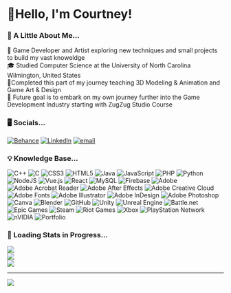 <!-- Secondary Bio -->

# 🔆Hello, I'm Courtney!

### 📖 A Little About Me...
🎨 Game Developer and Artist exploring new techniques and small projects to build my vast knoweldge<br>
🎓 Studied Computer Science at the University of North Carolina Wilmington, United States<br>
🔐Completed this part of my journey teaching 3D Modeling & Animation and Game Art & Design<br>
💭 Future goal is to embark on my own journey further into the Game Development Industry starting with ZugZug Studio Course


### 🖥️ Socials...
[![Behance](https://img.shields.io/badge/Behance-1769ff?logo=behance&logoColor=white)](https://behance.net/courtneyrogers7) 
[![LinkedIn](https://img.shields.io/badge/LinkedIn-%230077B5.svg?logo=linkedin&logoColor=white)](https://linkedin.com/in/courtneyj3573) 
[![email](https://img.shields.io/badge/Email-D14836?logo=gmail&logoColor=white)](mailto:courtneyj3573@gmail.com) 

### 💡 Knowledge Base...
![C++](https://img.shields.io/badge/c++-%2300599C.svg?style=flat-square&logo=c%2B%2B&logoColor=white) 
![C](https://img.shields.io/badge/c-%2300599C.svg?style=flat-square&logo=c&logoColor=white) 
![CSS3](https://img.shields.io/badge/css3-%231572B6.svg?style=flat-square&logo=css3&logoColor=white) 
![HTML5](https://img.shields.io/badge/html5-%23E34F26.svg?style=flat-square&logo=html5&logoColor=white) 
![Java](https://img.shields.io/badge/java-%23ED8B00.svg?style=flat-square&logo=openjdk&logoColor=white) 
![JavaScript](https://img.shields.io/badge/javascript-%23323330.svg?style=flat-square&logo=javascript&logoColor=%23F7DF1E) 
![PHP](https://img.shields.io/badge/php-%23777BB4.svg?style=flat-square&logo=php&logoColor=white) 
![Python](https://img.shields.io/badge/python-3670A0?style=flat-square&logo=python&logoColor=ffdd54) 
![NodeJS](https://img.shields.io/badge/node.js-6DA55F?style=flat-square&logo=node.js&logoColor=white) 
![Vue.js](https://img.shields.io/badge/vue.js-%2335495e.svg?style=flat-square&logo=vuedotjs&logoColor=%234FC08D) 
![React](https://img.shields.io/badge/react-%2320232a.svg?style=flat-square&logo=react&logoColor=%2361DAFB) 
![MySQL](https://img.shields.io/badge/mysql-4479A1.svg?style=flat-square&logo=mysql&logoColor=white) 
![Firebase](https://img.shields.io/badge/firebase-a08021?style=flat-square&logo=firebase&logoColor=ffcd34) 
![Adobe](https://img.shields.io/badge/adobe-%23FF0000.svg?style=flat-square&logo=adobe&logoColor=white) 
![Adobe Acrobat Reader](https://img.shields.io/badge/Adobe%20Acrobat%20Reader-EC1C24.svg?style=flat-square&logo=Adobe%20Acrobat%20Reader&logoColor=white) 
![Adobe After Effects](https://img.shields.io/badge/Adobe%20After%20Effects-9999FF.svg?style=flat-square&logo=Adobe%20After%20Effects&logoColor=white) 
![Adobe Creative Cloud](https://img.shields.io/badge/Adobe%20Creative%20Cloud-DA1F26.svg?style=flat-square&logo=Adobe%20Creative%20Cloud&logoColor=white) 
![Adobe Fonts](https://img.shields.io/badge/Adobe%20Fonts-000B1D.svg?style=flat-square&logo=Adobe%20Fonts&logoColor=white) 
![Adobe Illustrator](https://img.shields.io/badge/adobe%20illustrator-%23FF9A00.svg?style=flat-square&logo=adobe%20illustrator&logoColor=white) 
![Adobe InDesign](https://img.shields.io/badge/Adobe%20InDesign-49021F?style=flat-square&logo=adobeindesign&logoColor=FF3366) 
![Adobe Photoshop](https://img.shields.io/badge/adobe%20photoshop-%2331A8FF.svg?style=flat-square&logo=adobe%20photoshop&logoColor=white) 
![Canva](https://img.shields.io/badge/Canva-%2300C4CC.svg?style=flat-square&logo=Canva&logoColor=white)
![Blender](https://img.shields.io/badge/blender-%23F5792A.svg?style=flat-square&logo=blender&logoColor=white) 
![GitHub](https://img.shields.io/badge/github-%23121011.svg?style=flat-square&logo=github&logoColor=white) 
![Unity](https://img.shields.io/badge/unity-%23000000.svg?style=flat-square&logo=unity&logoColor=white) 
![Unreal Engine](https://img.shields.io/badge/unrealengine-%23313131.svg?style=flat-square&logo=unrealengine&logoColor=white) 
![Battle.net](https://img.shields.io/badge/battle.net-%2300AEFF.svg?style=flat-square&logo=battle.net&logoColor=white) 
![Epic Games](https://img.shields.io/badge/epicgames-%23313131.svg?style=flat-square&logo=epicgames&logoColor=white) 
![Steam](https://img.shields.io/badge/steam-%23000000.svg?style=flat-square&logo=steam&logoColor=white) 
![Riot Games](https://img.shields.io/badge/riotgames-D32936.svg?style=flat-square&logo=riotgames&logoColor=white) 
![Xbox](https://img.shields.io/badge/xbox-%23107C10.svg?style=flat-square&logo=xbox&logoColor=white) 
![PlayStation Network](https://img.shields.io/badge/PSN-%230070D1.svg?style=flat-square&logo=Playstation&logoColor=white) 
![nVIDIA](https://img.shields.io/badge/nVIDIA-%2376B900.svg?style=flat-square&logo=nVIDIA&logoColor=white) 
![Portfolio](https://img.shields.io/badge/Portfolio-%23000000.svg?style=flat-square&logo=firefox&logoColor=#FF7139)
### 🔄 Loading Stats in Progress...
![](https://github-readme-stats.vercel.app/api?username=courtneyj3573&theme=synthwave&hide_border=true&include_all_commits=true&count_private=false)<br/>
![](https://nirzak-streak-stats.vercel.app/?user=courtneyj3573&theme=synthwave&hide_border=true)<br/>
![](https://github-readme-stats.vercel.app/api/top-langs/?username=courtneyj3573&theme=synthwave&hide_border=true&include_all_commits=true&count_private=false&layout=compact)

---
[![](https://visitcount.itsvg.in/api?id=courtneyj3573&icon=0&color=3)](https://visitcount.itsvg.in)

<!-- Proudly created with GPRM ( https://gprm.itsvg.in ) -->
